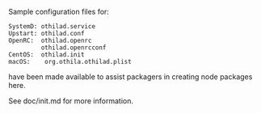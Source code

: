 Sample configuration files for:
```
SystemD: othilad.service
Upstart: othilad.conf
OpenRC:  othilad.openrc
         othilad.openrcconf
CentOS:  othilad.init
macOS:    org.othila.othilad.plist
```
have been made available to assist packagers in creating node packages here.

See doc/init.md for more information.
